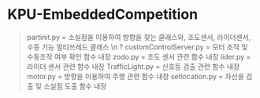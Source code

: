 # KPU-EmbeddedCompetition

> partinit.py = 소실점을 이용하여 방향을 찾는 클래스와, 조도센서, 라이더센서, 수동 기능 멀티쓰레드 클래스 \n
? customControlServer.py = 모터 조작 및 수동조작 여부 확인 함수 내장
> zodo.py = 조도 센서 관련 함수 내장
> lider.py = 라이더 센서 관련 함수 내장
> TrafficLight.py = 신호등 검출 관련 함수 내장
> motor.py = 방향을 이용하여 주행 관련 함수 내장
> setlocation.py = 차선을 검출 및 소실점 도출 함수 내장
